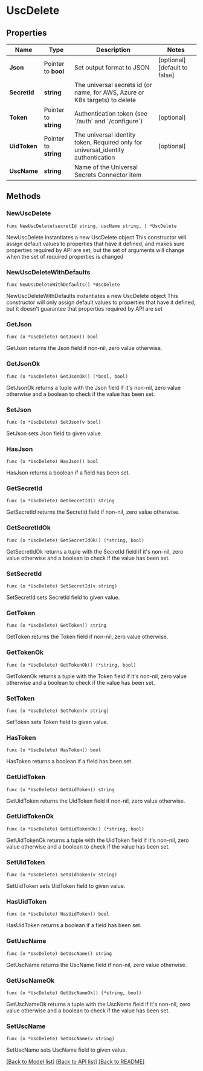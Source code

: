 # UscDelete

## Properties

Name | Type | Description | Notes
------------ | ------------- | ------------- | -------------
**Json** | Pointer to **bool** | Set output format to JSON | [optional] [default to false]
**SecretId** | **string** | The universal secrets id (or name, for AWS, Azure or K8s targets) to delete | 
**Token** | Pointer to **string** | Authentication token (see &#x60;/auth&#x60; and &#x60;/configure&#x60;) | [optional] 
**UidToken** | Pointer to **string** | The universal identity token, Required only for universal_identity authentication | [optional] 
**UscName** | **string** | Name of the Universal Secrets Connector item | 

## Methods

### NewUscDelete

`func NewUscDelete(secretId string, uscName string, ) *UscDelete`

NewUscDelete instantiates a new UscDelete object
This constructor will assign default values to properties that have it defined,
and makes sure properties required by API are set, but the set of arguments
will change when the set of required properties is changed

### NewUscDeleteWithDefaults

`func NewUscDeleteWithDefaults() *UscDelete`

NewUscDeleteWithDefaults instantiates a new UscDelete object
This constructor will only assign default values to properties that have it defined,
but it doesn't guarantee that properties required by API are set

### GetJson

`func (o *UscDelete) GetJson() bool`

GetJson returns the Json field if non-nil, zero value otherwise.

### GetJsonOk

`func (o *UscDelete) GetJsonOk() (*bool, bool)`

GetJsonOk returns a tuple with the Json field if it's non-nil, zero value otherwise
and a boolean to check if the value has been set.

### SetJson

`func (o *UscDelete) SetJson(v bool)`

SetJson sets Json field to given value.

### HasJson

`func (o *UscDelete) HasJson() bool`

HasJson returns a boolean if a field has been set.

### GetSecretId

`func (o *UscDelete) GetSecretId() string`

GetSecretId returns the SecretId field if non-nil, zero value otherwise.

### GetSecretIdOk

`func (o *UscDelete) GetSecretIdOk() (*string, bool)`

GetSecretIdOk returns a tuple with the SecretId field if it's non-nil, zero value otherwise
and a boolean to check if the value has been set.

### SetSecretId

`func (o *UscDelete) SetSecretId(v string)`

SetSecretId sets SecretId field to given value.


### GetToken

`func (o *UscDelete) GetToken() string`

GetToken returns the Token field if non-nil, zero value otherwise.

### GetTokenOk

`func (o *UscDelete) GetTokenOk() (*string, bool)`

GetTokenOk returns a tuple with the Token field if it's non-nil, zero value otherwise
and a boolean to check if the value has been set.

### SetToken

`func (o *UscDelete) SetToken(v string)`

SetToken sets Token field to given value.

### HasToken

`func (o *UscDelete) HasToken() bool`

HasToken returns a boolean if a field has been set.

### GetUidToken

`func (o *UscDelete) GetUidToken() string`

GetUidToken returns the UidToken field if non-nil, zero value otherwise.

### GetUidTokenOk

`func (o *UscDelete) GetUidTokenOk() (*string, bool)`

GetUidTokenOk returns a tuple with the UidToken field if it's non-nil, zero value otherwise
and a boolean to check if the value has been set.

### SetUidToken

`func (o *UscDelete) SetUidToken(v string)`

SetUidToken sets UidToken field to given value.

### HasUidToken

`func (o *UscDelete) HasUidToken() bool`

HasUidToken returns a boolean if a field has been set.

### GetUscName

`func (o *UscDelete) GetUscName() string`

GetUscName returns the UscName field if non-nil, zero value otherwise.

### GetUscNameOk

`func (o *UscDelete) GetUscNameOk() (*string, bool)`

GetUscNameOk returns a tuple with the UscName field if it's non-nil, zero value otherwise
and a boolean to check if the value has been set.

### SetUscName

`func (o *UscDelete) SetUscName(v string)`

SetUscName sets UscName field to given value.



[[Back to Model list]](../README.md#documentation-for-models) [[Back to API list]](../README.md#documentation-for-api-endpoints) [[Back to README]](../README.md)


